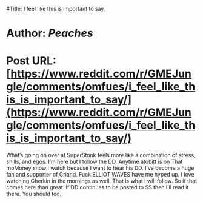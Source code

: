 #Title: I feel like this is important to say.
# Author: _Peaches_
# Post URL: [https://www.reddit.com/r/GMEJungle/comments/omfues/i_feel_like_this_is_important_to_say/](https://www.reddit.com/r/GMEJungle/comments/omfues/i_feel_like_this_is_important_to_say/)


What’s going on over at SuperStonk feels more like a combination of stress, shills, and egos. I’m here but I follow the DD. Anytime atobitt is on That moMoney show I watch because I want to hear his DD. I’ve become a huge fan and supporter of Criand. Fuck ELLIOT WAVES have me hyped up. I love watching Gherkin in the mornings as well. That is what I will follow. So if that comes here than great. If DD continues to be posted to SS then I’ll read it there. You should too.